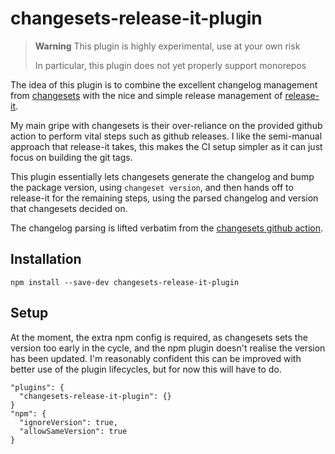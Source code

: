 # changesets-release-it-plugin

> **Warning**
> This plugin is highly experimental, use at your own risk
> 
> In particular, this plugin does not yet properly support monorepos


The idea of this plugin is to combine the excellent changelog management from [changesets](https://github.com/changesets/changesets) with the 
nice and simple release management of [release-it](https://github.com/release-it/release-it).

My main gripe with changesets is their over-reliance on the provided github action to perform vital steps such as github releases.
I like the semi-manual approach that release-it takes, this makes the CI setup simpler as it can just focus on building the git tags.

This plugin essentially lets changesets generate the changelog and bump the package version, using `changeset version`, and then hands off to release-it for 
the remaining steps, using the parsed changelog and version that changesets decided on.

The changelog parsing is lifted verbatim from the [changesets github action](https://github.com/changesets/action/blob/main/src/utils.ts).

## Installation

```
npm install --save-dev changesets-release-it-plugin
```

## Setup
At the moment, the extra npm config is required, as changesets sets the version too early in the cycle, and the npm plugin doesn't realise the version has been updated.
I'm reasonably confident this can be improved with better use of the plugin lifecycles, but for now this will have to do.

```
"plugins": {
  "changesets-release-it-plugin": {}
}
"npm": {
  "ignoreVersion": true,
  "allowSameVersion": true
}
```
